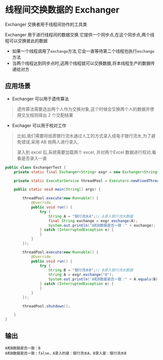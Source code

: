 # 线程间交换数据的 Exchanger

Exchanger 交换者用于线程间协作的工具类

Exchanger 用于进行线程间的数据交换.它提供一个同步点,在这个同步点,两个线程可以交换彼此的数据

- 如果一个线程调用了` exchange `方法,它会一直等待第二个线程也执行` exchange `方法
- 当两个线程达到同步点时,这两个线程就可以交换数据,将本线程生产的数据传递给对方

## 应用场景

- Exchanger 可以用于遗传算法

> 遗传算法需要选出两个人作为交换对象,这个时候会交换两个人的数据并使用交叉规则得出 2 个交配结果

- Exchager 可以用于校对工作

> 比如,我们需要将纸质银行流水通过人工的方式录入成电子银行流水,为了避免错误,采用 AB 岗两人进行录入,
>
> 录入到 excel 后,系统需要加载两个 excel, 并对两个Excel 数据进行校对,看看是否录入一直

```java
public class ExchangerTest {
    private static final Exchanger<String> exgr = new Exchanger<String>();

    private static ExecutorService threadPool = Executors.newFixedThreadPool(2);

    public static void main(String[] args) {

        threadPool.execute(new Runnable() {
            @Override
            public void run() {
                try {
                    String A = "银行流水A";// A录入银行流水数据
                    final String exchange = exgr.exchange(A);
                    System.out.println("A和B数据是否一致：" + exchange);
                } catch (InterruptedException e) {
                }
            }
        });

        threadPool.execute(new Runnable() {
            @Override
            public void run() {
                try {
                    String B = "银行流水B";// B录入银行流水数据
                    String A = exgr.exchange("B");
                    System.out.println("A和B数据是否一致：" + A.equals(B) + "，A录入的是：" + A + "，B录入是：" + B);
                } catch (InterruptedException e) {
                }
            }
        });

        threadPool.shutdown();

    }
}
```

## 输出

```
A和B数据是否一致：B
A和B数据是否一致：false，A录入的是：银行流水A，B录入是：银行流水B
```

